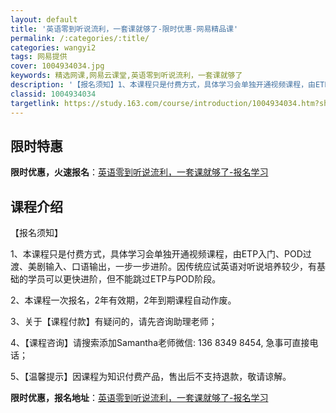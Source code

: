 ```yaml
---
layout: default
title: '英语零到听说流利，一套课就够了-限时优惠-网易精品课'
permalink: /:categories/:title/
categories: wangyi2
tags: 网易提供
cover: 1004934034.jpg
keywords: 精选网课,网易云课堂,英语零到听说流利，一套课就够了
description: '【报名须知】1、本课程只是付费方式，具体学习会单独开通视频课程，由ETP入门、POD过渡、美剧输入、口语输出，一步一步进'
classid: 1004934034
targetlink: https://study.163.com/course/introduction/1004934034.htm?share=1&shareId=1025206652&utm_campaign=share&utm_medium=iphoneShare&utm_source=&utm_u=1025206652
---
```


## 限时特惠

**限时优惠，火速报名**：[英语零到听说流利，一套课就够了-报名学习](https://study.163.com/course/introduction/1004934034.htm?share=1&shareId=1025206652&utm_campaign=share&utm_medium=iphoneShare&utm_source=&utm_u=1025206652)

## 课程介绍

【报名须知】

1、本课程只是付费方式，具体学习会单独开通视频课程，由ETP入门、POD过渡、美剧输入、口语输出，一步一步进阶。因传统应试英语对听说培养较少，有基础的学员可以更快进阶，但不能跳过ETP与POD阶段。

2、本课程一次报名，2年有效期，2年到期课程自动作废。

3、关于【课程付款】有疑问的，请先咨询助理老师；

4、【课程咨询】请搜索添加Samantha老师微信: 136 8349 8454‬, 急事可直接电话；

5、【温馨提示】因课程为知识付费产品，售出后不支持退款，敬请谅解。

**限时优惠，报名地址**：[英语零到听说流利，一套课就够了-报名学习](https://study.163.com/course/introduction/1004934034.htm?share=1&shareId=1025206652&utm_campaign=share&utm_medium=iphoneShare&utm_source=&utm_u=1025206652)

